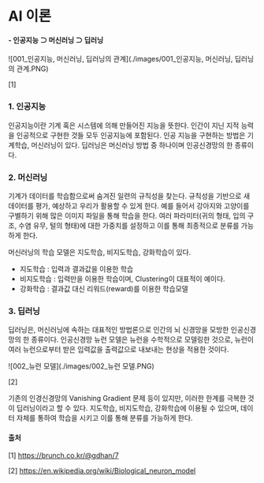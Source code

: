 # AI 이론

#### - 인공지능 ⊃ 머신러닝 ⊃ 딥러닝 

![001_인공지능, 머신러닝, 딥러닝의 관계](./images/001_인공지능, 머신러닝, 딥러닝의 관계.PNG)

[1] 



### 1. 인공지능

인공지능이란 기계 혹은 시스템에 의해 만들어진 지능을 뜻한다. 인간이 지닌 지적 능력을 인공적으로 구현한 것들 모두 인공지능에 포함된다. 인공 지능을  구현하는 방법은 기계학습, 머신러닝이 있다. 딥러닝은 머신러닝 방법 중 하나이며 인공신경망의 한 종류이다.



### 2. 머신러닝



기계가 데이터를 학습함으로써 숨겨진 일련의 규칙성을 찾는다. 규칙성을 기반으로 새 데이터를 평가, 예상하고 우리가 활용할 수 있게 한다. 예를 들어서 강아지와 고양이를 구별하기 위해 많은 이미지 파일을 통해 학습을 한다. 여러 파라미터(귀의 형태, 입의 구조, 수염 유무, 털의 형태)에 대한 가중치를 설정하고 이를 통해 최종적으로 분류를 가능하게 한다.

머신러닝의 학습 모델은 지도학습, 비지도학습, 강화학습이 있다.

- 지도학습 : 입력과 결과값을 이용한 학습
- 비지도학습 : 입력만을 이용한 학습이며, Clustering이 대표적이 예이다.
- 강화학습 : 결과값 대신 리워드(reward)를 이용한 학습모델



### 3. 딥러닝

딥러닝은, 머신러닝에 속하는 대표적인 방법론으로 인간의 뇌 신경망을 모방한 인공신경망의 한 종류이다. 인공신경망 뉴런 모델은 뉴런을 수학적으로 모델링한 것으로, 뉴런이 여러 뉴런으로부터 받은 입력값을 출력값으로 내보내는 현상을 적용한 것이다. 

![002_뉴런 모델](./images/002_뉴런 모델.PNG)

[2]



기존의 인경신경망의 Vanishing Gradient 문제 등이 있지만, 이러한 한계를 극복한 것이 딥러닝이라고 할 수 있다. 지도학습, 비지도학습, 강화학습에 이용될 수 있으며, 데이터 자체를 통하여 학습을 시키고 이를 통해 분류를 가능하게 한다. 



#### 출처

[1] https://brunch.co.kr/@gdhan/7

[2] https://en.wikipedia.org/wiki/Biological_neuron_model

